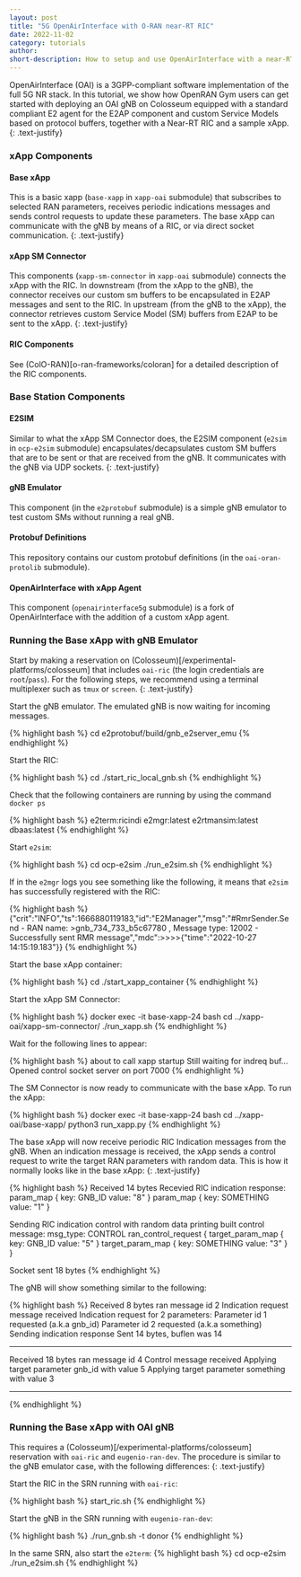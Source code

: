 ```yaml
---
layout: post
title: "5G OpenAirInterface with O-RAN near-RT RIC"
date: 2022-11-02
category: tutorials
author:
short-description: How to setup and use OpenAirInterface with a near-RT RIC
---
```


OpenAirInterface (OAI) is a 3GPP-compliant software implementation of the full 5G NR stack. In this tutorial, we show how OpenRAN Gym users can get started with deploying  an OAI gNB on Colosseum equipped with a standard compliant E2 agent for the E2AP component and custom Service Models based on protocol buffers, together with a Near-RT RIC and a sample xApp.
{: .text-justify}

### xApp Components
#### Base xApp
This is a basic xapp (`base-xapp` in `xapp-oai` submodule) that subscribes to selected RAN parameters, receives periodic indications messages and sends control requests to update these parameters. The base xApp can communicate with the gNB by means of a RIC, or via direct socket communication.
{: .text-justify}

#### xApp SM Connector
This components (`xapp-sm-connector` in `xapp-oai` submodule) connects the xApp with the RIC. In downstream (from the xApp to the gNB), the connector receives our custom sm buffers to be encapsulated in E2AP messages and sent to the RIC. In upstream (from the gNB to the xApp), the connector retrieves custom Service Model (SM) buffers from E2AP to be sent to the xApp.
{: .text-justify}

#### RIC Components 
See (ColO-RAN)[o-ran-frameworks/coloran] for a detailed description of the RIC components.


### Base Station Components
#### E2SIM
Similar to what the xApp SM Connector does, the E2SIM component (`e2sim` in `ocp-e2sim` submodule) encapsulates/decapsulates custom SM buffers that are to be sent or that are received from the gNB. It communicates with the gNB via UDP sockets.
{: .text-justify}

#### gNB Emulator
This component (in the `e2protobuf` submodule) is a simple gNB emulator to test custom SMs without running a real gNB. 

#### Protobuf Definitions
This repository contains our custom protobuf definitions (in the `oai-oran-protolib` submodule).

#### OpenAirInterface with xApp Agent
This component (`openairinterface5g` submodule) is a fork of OpenAirInterface with the addition of a custom xApp agent.

### Running the Base xApp with gNB Emulator 
Start by making a reservation on (Colosseum)[/experimental-platforms/colosseum] that includes `oai-ric` (the login credentials are `root`/`pass`).  For the following steps, we recommend using a terminal multiplexer such as `tmux` or `screen`.
{: .text-justify}

Start the gNB emulator. The emulated gNB is now waiting for incoming messages.

{% highlight bash %}
cd
e2protobuf/build/gnb_e2server_emu
{% endhighlight %}

Start the RIC:

{% highlight bash %}
cd
./start_ric_local_gnb.sh
{% endhighlight %}

Check that the following containers are running by using the command `docker ps`

{% highlight bash %}
e2term:ricindi
e2mgr:latest
e2rtmansim:latest
dbaas:latest
{% endhighlight %}

Start `e2sim`:

{% highlight bash %}
cd ocp-e2sim
./run_e2sim.sh
{% endhighlight %}

If in the `e2mgr` logs you see something like the following, it means that `e2sim` has successfully registered with the RIC:

{% highlight bash %}
{"crit":"INFO","ts":1666880119183,"id":"E2Manager","msg":"#RmrSender.Send - RAN name: >gnb_734_733_b5c67780 , Message type: 12002 - Successfully sent RMR message","mdc":>>>>{"time":"2022-10-27 14:15:19.183"}}
{% endhighlight %}

Start the base xApp container: 

{% highlight bash %}
cd
./start_xapp_container
{% endhighlight %}

Start the xApp SM Connector:

{% highlight bash %}
docker exec -it base-xapp-24 bash
cd ../xapp-oai/xapp-sm-connector/
./run_xapp.sh
{% endhighlight %}

Wait for the following lines to appear:

{% highlight bash %}
about to call xapp startup
Still waiting for indreq buf...
Opened control socket server on port 7000
{% endhighlight %}

The SM Connector is now ready to communicate with the base xApp. To run the xApp:

{% highlight bash %}
docker exec -it base-xapp-24 bash
cd ../xapp-oai/base-xapp/
python3 run_xapp.py
{% endhighlight %}

The base xApp will now receive periodic RIC Indication messages from the gNB. When an indication message is received, the xApp sends a control request to write the target RAN parameters with random data. This is how it normally looks like in the base xApp:
{: .text-justify}

{% highlight bash %}
Received  14  bytes
Recevied RIC indication response:
param_map {
  key: GNB_ID
  value: "8"
}
param_map {
  key: SOMETHING
  value: "1"
}

Sending RIC indication control with random data
printing built control message:
msg_type: CONTROL
ran_control_request {
  target_param_map {
    key: GNB_ID
    value: "5"
  }
  target_param_map {
    key: SOMETHING
    value: "3"
  }
}

Socket sent 18 bytes
{% endhighlight %}

The gNB will show something similar to the following:

{% highlight bash %}
Received 8 bytes
ran message id 2
Indication request message received
Indication request for 2 parameters:
        Parameter id 1 requested (a.k.a gnb_id)
        Parameter id 2 requested (a.k.a something)
Sending indication response
Sent 14 bytes, buflen was 14

-------------------------------
Received 18 bytes
ran message id 4
Control message received
Applying target parameter gnb_id with value 5
Applying target parameter something with value 3

-------------------------------
{% endhighlight %}

### Running the Base xApp with OAI gNB 
This requires a (Colosseum)[/experimental-platforms/colosseum] reservation with `oai-ric` and `eugenio-ran-dev`. The procedure is similar to the gNB emulator case, with the following differences:
{: .text-justify}

Start the RIC in the SRN running with `oai-ric`:

{% highlight bash %}
start_ric.sh
{% endhighlight %}

Start the gNB in the SRN running with `eugenio-ran-dev`:

{% highlight bash %}
./run_gnb.sh -t donor
{% endhighlight %}

In the same SRN, also start the `e2term`:
{% highlight bash %}
cd ocp-e2sim
./run_e2sim.sh
{% endhighlight %}
